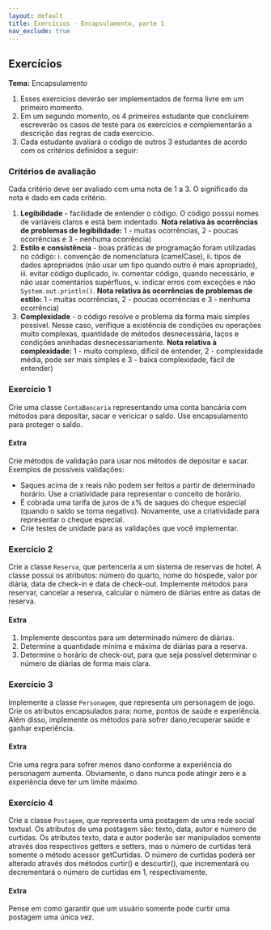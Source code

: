 ```yaml
---
layout: default
title: Exercícios - Encapsulamento, parte 1
nav_exclude: true
---
```


## Exercícios

**Tema:** Encapsulamento

1. Esses exercícios deverão ser implementados de forma livre em um primeiro momento.
2. Em um segundo momento, os 4 primeiros estudante que concluírem escreverão os casos de teste para os exercícios e complementarão a descrição das regras de cada exercício.
3. Cada estudante avaliará o código de outros 3 estudantes de acordo com os critérios definidos a seguir:

### Critérios de avaliação

Cada critério deve ser avaliado com uma nota de 1 a 3. O significado da nota é dado em cada critério.

1. **Legibilidade** - facilidade de entender o código. O código possui nomes de variáveis claros e está bem indentado. **Nota relativa às ocorrências de problemas de legibilidade:** 1 - muitas ocorrências, 2 - poucas ocorrências e 3 - nenhuma ocorrência)
2. **Estilo e consistência** - boas práticas de programação foram utilizadas no código: i. convenção de nomenclatura (camelCase), ii. tipos de dados apropriados (não usar um tipo quando outro é mais apropriado), iii. evitar código duplicado, iv. comentar código, quando necessário, e não usar comentários supérfluos, v. indicar erros com exceções e não `System.out.println()`. **Nota relativa às ocorrências de problemas de estilo:** 1 - muitas ocorrências, 2 - poucas ocorrências e 3 - nenhuma ocorrência)
3. **Complexidade** - o código resolve o problema da forma mais simples possível. Nesse caso, verifique a existência de condições ou operações muito complexas, quantidade de métodos desnecessária, laços e condições aninhadas desnecessariamente. **Nota relativa à complexidade:** 1 - muito complexo, difícil de entender, 2 - complexidade média, pode ser mais simples e 3 - baixa complexidade, fácil de entender)

### Exercício 1

Crie uma classe `ContaBancaria` representando uma conta bancária com métodos para depositar, sacar e vericicar o saldo. Use encapsulamento para proteger o saldo.

#### Extra

Crie métodos de validação para usar nos métodos de depositar e sacar. Exemplos de possíveis validações:

- Saques acima de x reais não podem ser feitos a partir de determinado horário. Use a criatividade para representar o conceito de horário.
- É cobrada uma tarifa de juros de x% de saques do cheque especial (quando o saldo se torna negativo). Novamente, use a criatividade para representar o cheque especial.
- Crie testes de unidade para as validações que você implementar.

### Exercício 2

Crie a classe `Reserva`, que pertenceria a um sistema de reservas de hotel. A classe possui os atributos: número do quarto, nome do hóspede, valor por diária, data de check-in e data de check-out. Implemente métodos para reservar, cancelar a reserva, calcular o número de diárias entre as datas de reserva.

#### Extra

1. Implemente descontos para um determinado número de diárias.
2. Determine a quantidade mínima e máxima de diárias para a reserva.
3. Determine o horário de check-out, para que seja possível determinar o número de diárias de forma mais clara.

### Exercício 3

Implemente a classe `Personagem`, que representa um personagem de jogo. Crie os atributos encapsulados para: nome, pontos de saúde e experiência. Além disso, implemente os métodos para sofrer dano,recuperar saúde e ganhar experiência.

#### Extra

Crie uma regra para sofrer menos dano conforme a experiência do personagem aumenta. Obviamente, o dano nunca pode atingir zero e a experiência deve ter um limite máximo.

### Exercício 4

Crie a classe `Postagem`, que representa uma postagem de uma rede social textual. Os atributos de uma postagem são: texto, data, autor e número de curtidas. Os atributos texto, data e autor poderão ser manipulados somente através dos respectivos getters e setters, mas o número de curtidas terá somente o método acessor getCurtidas. O número de curtidas poderá ser alterado através dos métodos curtir() e descurtir(), que incrementará ou decrementará o número de curtidas em 1, respectivamente.

#### Extra

Pense em como garantir que um usuário somente pode curtir uma postagem uma única vez.
